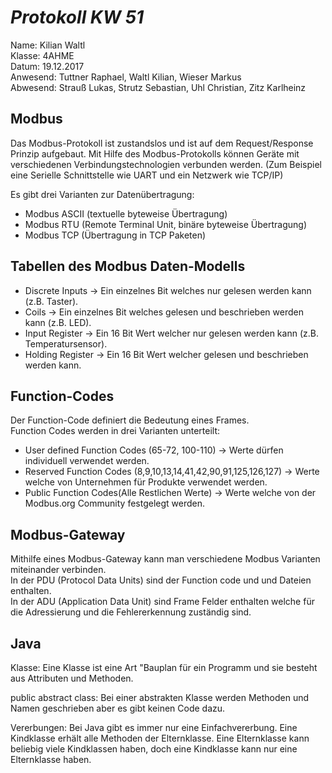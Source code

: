 # *Protokoll KW 51*

  Name: Kilian Waltl  
  Klasse: 4AHME   
  Datum: 19.12.2017   
  Anwesend: Tuttner Raphael, Waltl Kilian, Wieser Markus    
  Abwesend: Strauß Lukas, Strutz Sebastian, Uhl Christian, Zitz Karlheinz
  
  ## **Modbus**
  
  Das Modbus-Protokoll ist zustandslos und ist auf dem Request/Response Prinzip aufgebaut.
  Mit Hilfe des Modbus-Protokolls können Geräte mit verschiedenen Verbindungstechnologien verbunden werden. (Zum Beispiel eine Serielle Schnittstelle wie UART und ein Netzwerk wie TCP/IP)

Es gibt drei Varianten zur Datenübertragung:

* Modbus ASCII   (textuelle byteweise Übertragung)     
* Modbus RTU     (Remote Terminal Unit, binäre byteweise Übertragung)      
* Modbus TCP     (Übertragung in TCP Paketen)   

## **Tabellen des Modbus Daten-Modells**

* Discrete Inputs  -> Ein einzelnes Bit welches nur gelesen werden kann (z.B. Taster).    
* Coils            -> Ein einzelnes Bit welches gelesen und beschrieben werden kann (z.B. LED).     
* Input Register   -> Ein 16 Bit Wert welcher nur gelesen werden kann (z.B. Temperatursensor).    
* Holding Register -> Ein 16 Bit Wert welcher gelesen und beschrieben werden kann.    

## **Function-Codes**

Der Function-Code definiert die Bedeutung eines Frames.   
Function Codes werden in drei Varianten unterteilt:

* User defined Function Codes (65-72, 100-110)                    -> Werte dürfen individuell verwendet werden.    
* Reserved Function Codes (8,9,10,13,14,41,42,90,91,125,126,127)  -> Werte welche von Unternehmen für Produkte verwendet werden.    
* Public Function Codes(Alle Restlichen Werte)                    -> Werte welche von der Modbus.org Community festgelegt werden.   

## **Modbus-Gateway**

Mithilfe eines Modbus-Gateway kann man verschiedene Modbus Varianten miteinander verbinden.   
In der PDU (Protocol Data Units) sind der Function code und und Dateien enthalten.    
In der ADU (Application Data Unit) sind Frame Felder enthalten welche für die Adressierung und die Fehlererkennung zuständig sind.

## Java

Klasse: Eine Klasse ist eine Art "Bauplan für ein Programm und sie besteht aus Attributen und Methoden.

public abstract class: Bei einer abstrakten Klasse werden Methoden und Namen geschrieben aber es gibt keinen Code dazu.   

Vererbungen: Bei Java gibt es immer nur eine Einfachvererbung. Eine Kindklasse erhält alle Methoden der Elternklasse. Eine Elternklasse kann beliebig viele Kindklassen haben, doch eine Kindklasse kann nur eine Elternklasse haben.



